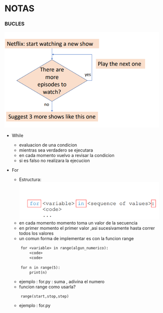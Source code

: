 # NOTAS

### BUCLES

![bucles](./../img/image-bucles.png)

- While
    - evaluacion de una condicion
    - mientras sea verdadero se ejecutara
    - en cada momento vuelvo a revisar la condicion
    - si es falso no realizara la ejecucion


- For
    - Estructura: 
     ![image-for](./../img/image-for.png)
    - en cada momento momento toma un valor de la secuencia
    - en primer momento el primer valor ,asi sucesivamente hasta correr todos los valores
    -  un comun forma de implementar es con la funcion range
    ```
        for <variable> in range(algun_numerico):
            <code>
            <code>

        for n in range(5):
            print(n)
    ```
    - ejemplo : for.py :
        suma , adivina el numero
    - funcion range como usarla?
    ```
        range(start,stop,step)
    ```
    - ejemplo : for.py
    





